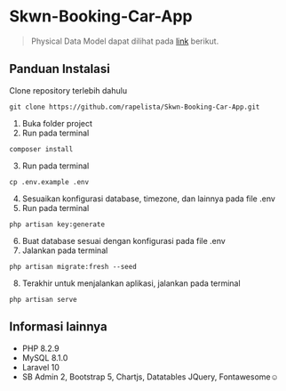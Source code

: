 # Skwn-Booking-Car-App

> Physical Data Model dapat dilihat pada [link](https://drive.google.com/drive/folders/1c-FiyLutH1w5641S2B-poJAu7LD4ya_E?usp=sharing) berikut.

## Panduan Instalasi

Clone repository terlebih dahulu

```terminal
git clone https://github.com/rapelista/Skwn-Booking-Car-App.git
```

1. Buka folder project
2. Run pada terminal

```terminal
composer install
```

3. Run pada terminal

```terminal
cp .env.example .env
```

4. Sesuaikan konfigurasi database, timezone, dan lainnya pada file .env
5. Run pada terminal

```terminal
php artisan key:generate
```

6. Buat database sesuai dengan konfigurasi pada file .env
7. Jalankan pada terminal

```terminal
php artisan migrate:fresh --seed
```

8. Terakhir untuk menjalankan aplikasi, jalankan pada terminal

```terminal
php artisan serve
```

## Informasi lainnya

-   PHP 8.2.9
-   MySQL 8.1.0
-   Laravel 10
-   SB Admin 2, Bootstrap 5, Chartjs, Datatables JQuery, Fontawesome☺️
